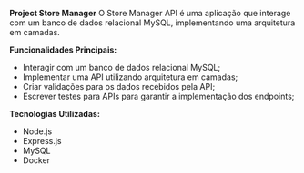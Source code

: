 **Project Store Manager**
O Store Manager API é uma aplicação que interage com um banco de dados relacional MySQL, implementando uma arquitetura em camadas.

**Funcionalidades Principais:**
- Interagir com um banco de dados relacional MySQL;
- Implementar uma API utilizando arquitetura em camadas;
- Criar validações para os dados recebidos pela API;
- Escrever testes para APIs para garantir a implementação dos endpoints;

**Tecnologias Utilizadas:**
- Node.js
- Express.js
- MySQL
- Docker